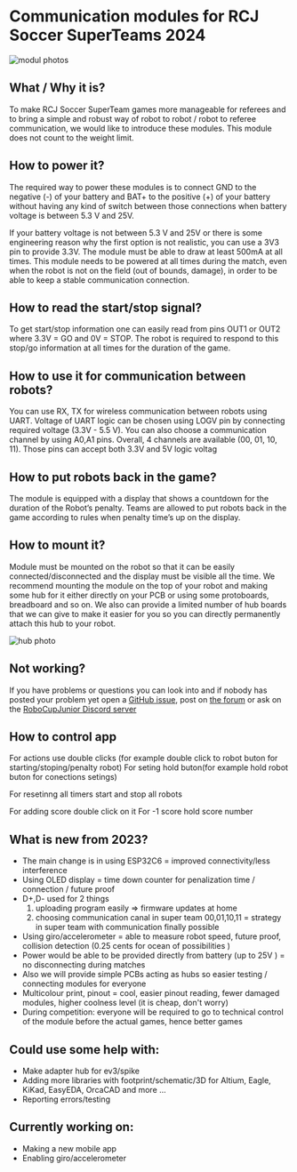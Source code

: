 # Communication modules for RCJ Soccer SuperTeams 2024

![modul photos](./.readme_images/rcjv3_dimensions.png?raw=true)

## What / Why it is?
To make RCJ Soccer SuperTeam games more manageable for referees and to bring a simple and robust way of robot to robot / robot to referee communication, we would like to introduce these modules. This module does not count to the weight limit.

## How to power it?
The required way to power these modules is to connect GND to the negative (-) of your battery and BAT+ to the positive (+) of your battery without having any kind of switch between those connections when battery voltage is between 5.3 V and 25V.

If your battery voltage is not between 5.3 V and 25V or there is some engineering reason why the first option is not realistic, you can use a 3V3 pin to provide 3.3V. The module must be able to draw at least 500mA at all times.
This module needs to be powered at all times during the match, even when the robot is not on the field (out of bounds, damage), in order to be able to keep a stable communication connection.

## How to read the start/stop signal?
To get start/stop information one can easily read from pins OUT1 or OUT2 where 3.3V = GO
and 0V = STOP. The robot is required to respond to this stop/go information at all times for
the duration of the game.

## How to use it for communication between robots?
You can use RX, TX for wireless communication between robots using UART. Voltage of
UART logic can be chosen using LOGV pin by connecting required voltage (3.3V - 5.5 V).
You can also choose a communication channel by using A0,A1 pins. Overall, 4 channels are
available (00, 01, 10, 11). Those pins can accept both 3.3V and 5V logic voltag

## How to put robots back in the game?
The module is equipped with a display that shows a countdown for the duration of the
Robot’s penalty. Teams are allowed to put robots back in the game according to rules when
penalty time’s up on the display.

## How to mount it?
Module must be mounted on the robot so that it can be easily connected/disconnected and the display must be visible all the time. 
We recommend mounting the module on the top of your robot and making some hub for it either directly on your PCB or using some protoboards, breadboard and so on.
We also can provide a limited number of hub boards that we can give to make it easier for you so you can directly permanently attach this hub to your robot.

![hub photo](./.readme_images/hub_image.png?raw=true)

## Not working?
If you have problems or questions you can look into and if nobody has posted your problem yet open a [GitHub issue](https://github.com/robocup-junior/soccer-communication-module/issues/new), post on [the forum](https://junior.forum.robocup.org/c/robocupjunior-soccer/5) or ask on the [RoboCupJunior Discord server](https://discord.gg/45pxMQY4nJ)


## How to control app
For actions use double clicks (for example double click to robot buton for starting/stoping/penalty robot)
For seting hold buton(for example hold robot buton for conections setings)

For resetinng all timers start and stop all robots

For adding score double click on it
For -1 score hold score number

## What is new from 2023?
* The main change is in using ESP32C6 = improved connectivity/less interference
* Using OLED display = time down counter for penalization time / connection / future proof
* D+,D- used for 2 things
   1. uploading program easily => firmware updates at home
   2. choosing communication canal in super team 00,01,10,11  = strategy in super team with communication finally possible
* Using giro/accelerometer = able to measure robot speed, future proof, collision detection (0.25 cents for ocean of possibilities )
* Power would be able to be provided directly from battery (up to 25V ) = no disconnecting during matches
* Also we will provide simple PCBs acting as hubs so easier testing / connecting modules for everyone
* Multicolour print, pinout = cool, easier pinout reading, fewer damaged modules, higher coolness level (it is cheap, don't worry)
* During competition: everyone will be required to go to technical control of the module before the actual games, hence better games

## Could use some help with:
  * Make adapter hub for ev3/spike
  * Adding more libraries with footprint/schematic/3D for Altium, Eagle, KiKad, EasyEDA, OrcaCAD and more ...
  * Reporting errors/testing
    
## Currently working on:
   * Making a new mobile app 
   * Enabling giro/accelerometer

